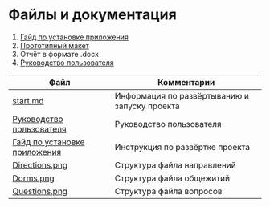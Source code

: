 # Файлы и документация

1. [Гайд по установке приложения](https://github.com/AlekseyPanaskin/PolyApp/blob/master/docs/Install_guideline.md "Гайд по установке приложения")
2. [Прототипный макет](https://www.figma.com/file/NlhslemGul82t2tPZwxag8/PolyApp?node-id=20%3A7668 "Прототипный макет")
3. Отчёт в формате .docx
4. [Руководство пользователя](https://github.com/AlekseyPanaskin/PolyApp/blob/master/docs/usermanual.docx "Руководство пользователя")




| Файл                                             | Комментарии                                    |
| ------------------------------------------------ | ---------------------------------------------- |
| [start.md](start.md)                             | Информация по развёртыванию и запуску проекта |
| [Руководство пользователя](usermanual.docx)      | Руководство пользователя                       |
| [Гайд по установке приложения](Install_guideline.md)      | Инструкция по развёртке проекта                       |
| [Directions.png](Directions.png)                 | Структура файла направлений                    |
| [Dorms.png](Dorms.png)                           | Структура файла общежитий                      |
| [Questions.png](Questions.png)                   | Структура файла вопросов                       |
